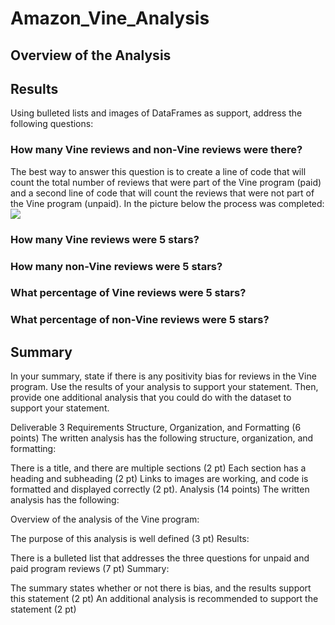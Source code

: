 # Amazon_Vine_Analysis
## Overview of the Analysis



## Results
Using bulleted lists and images of DataFrames as support, address the following questions:

### How many Vine reviews and non-Vine reviews were there?
The best way to answer this question is to create a line of code that will count the total number of reviews that were part of the Vine program (paid) and a second line of code that will count the reviews that were not part of the Vine program (unpaid). In the picture below the process was completed:
<img src="Amazon_Vine_Analysis/Resources/pecentages.png">

### How many Vine reviews were 5 stars? 

### How many non-Vine reviews were 5 stars?

### What percentage of Vine reviews were 5 stars? 

### What percentage of non-Vine reviews were 5 stars?


## Summary 
In your summary, state if there is any positivity bias for reviews in the Vine program. Use the results of your analysis to support your statement. Then, provide one additional analysis that you could do with the dataset to support your statement.

Deliverable 3 Requirements
Structure, Organization, and Formatting (6 points)
The written analysis has the following structure, organization, and formatting:

There is a title, and there are multiple sections (2 pt)
Each section has a heading and subheading (2 pt)
Links to images are working, and code is formatted and displayed correctly (2 pt).
Analysis (14 points)
The written analysis has the following:

Overview of the analysis of the Vine program:

The purpose of this analysis is well defined (3 pt)
Results:

There is a bulleted list that addresses the three questions for unpaid and paid program reviews (7 pt)
Summary:

The summary states whether or not there is bias, and the results support this statement (2 pt)
An additional analysis is recommended to support the statement (2 pt)
